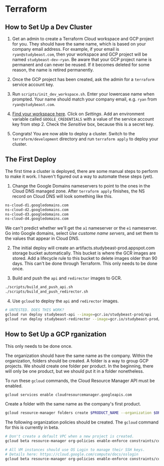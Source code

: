 # Terraform

## How to Set Up a Dev Cluster

1. Get an admin to create a Terraform Cloud workspace and GCP project for you. They should have the same name, which is based on your company email address. For example, if your email is `ryan@studybeast.com`, then your workspace and GCP project will be named `studybeast-dev-ryan`.
Be aware that your GCP project name is permanent and can never be reused. If it becomes deleted for some reason, the name is retired permanently.

2. Once the GCP project has been created, ask the admin for a `terraform` service account key.

3. Run `scripts/init_dev_workspace.sh`. Enter your lowercase name when prompted. Your name should match your company email, e.g. `ryan` from `ryan@studybeast.com`.

4. [Find your workspace here](https://app.terraform.io/studybeast/workspaces). Click on _Settings_. Add an environment variable called `GOOGLE_CREDENTIALS` with a value of the service account key from step 2. Check the _Sensitive_ box, because this is a secret key.

5. Congrats! You are now able to deploy a cluster. Switch to the `terraform/development` directory and run `terraform apply` to deploy your cluster.

## The First Deploy

The first time a cluster is deployed, there are some manual steps to perform to
make it work. I haven't figured out a way to automate these steps (yet).

  1. Change the Google Domains nameservers to point to the ones in the Cloud DNS
managed zone. After `terraform apply` finishes, the NS record on Cloud DNS will
look something like this.

```txt
ns-cloud-d1.googledomains.com
ns-cloud-d2.googledomains.com
ns-cloud-d3.googledomains.com
ns-cloud-d4.googledomains.com
```

We can't predict whether we'll get the `a1` nameserver or the `e1` nameserver.
Go into Google domains, select _Use custome name servers_, and set them to the
values that appear in Cloud DNS.

  2. The initial deploy will create an artifacts.studybeast-prod.appspot.com storage
bucket automatically. This bucket is where the GCR images are stored. Add a
lifecycle rule to this bucket to delete images older than 90 days. This can't be
done through Terraform. This only needs to be done once.

  3. Build and push the `api` and `redirector` images to GCR.

```sh
./scripts/build_and_push_api.sh
./scripts/build_and_push_redirector.sh
```

  4. Use `gcloud` to deploy the `api` and `redirector` images.

```sh
# UNTESTED. DOES THIS WORK?
gcloud run deploy studybeast-api --image=gcr.io/studybeast-prod/api
gcloud run deploy studybeast-redirector --image=gcr.io/studybeast-prod/redirector
```

## How to Set Up a GCP rganization

This only needs to be done once.

The organization should have the same name as the company. Within the organization,
folders should be created. A folder is a way to group GCP projects. We should
create one folder per product. In the beginning, there will only be one product,
but we should put it in a folder nonetheless.

To run these `gcloud` commands, the Cloud Resource Manager API must be enabled.

```sh
gcloud services enable cloudresourcemanager.googleapis.com
```

Create a folder with the same name as the company's first product.

```sh
gcloud resource-manager folders create $PRODUCT_NAME --organization $ORGANIZATION_ID
```

The following organization policies should be created. The `gcloud` command for this
is currently in beta.

```sh
# Don't create a default VPC when a new project is created.
gcloud beta resource-manager org-policies enable-enforce constraints/compute.skipDefaultNetworkCreation --organization $ORGANIZATION_ID

# All VM instances should use OS Login to manage their SSH keys.
# Details here: https://cloud.google.com/compute/docs/oslogin
gcloud beta resource-manager org-policies enable-enforce constraints/compute.requireOsLogin --organization $ORGANIZATION_ID
```

